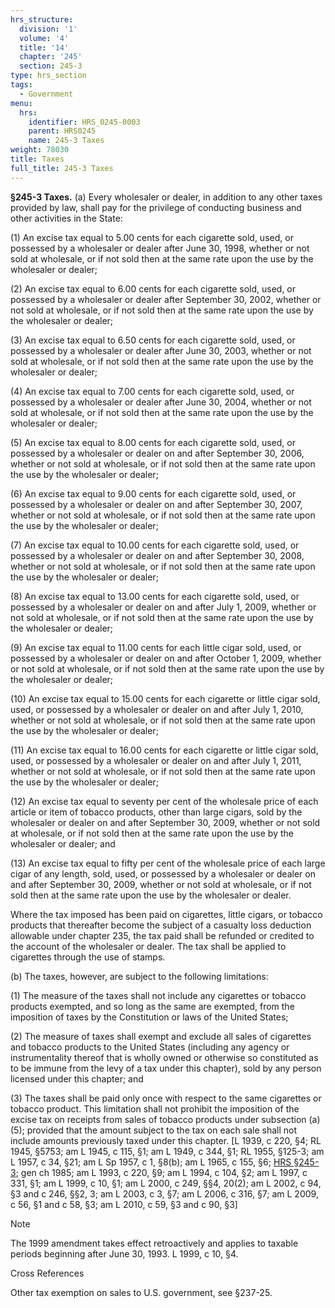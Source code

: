 ```yaml
---
hrs_structure:
  division: '1'
  volume: '4'
  title: '14'
  chapter: '245'
  section: 245-3
type: hrs_section
tags:
  - Government
menu:
  hrs:
    identifier: HRS_0245-0003
    parent: HRS0245
    name: 245-3 Taxes
weight: 78030
title: Taxes
full_title: 245-3 Taxes
---
```

**§245-3 Taxes.** (a) Every wholesaler or dealer, in addition to any other taxes provided by law, shall pay for the privilege of conducting business and other activities in the State:

(1) An excise tax equal to 5.00 cents for each cigarette sold, used, or possessed by a wholesaler or dealer after June 30, 1998, whether or not sold at wholesale, or if not sold then at the same rate upon the use by the wholesaler or dealer;

(2) An excise tax equal to 6.00 cents for each cigarette sold, used, or possessed by a wholesaler or dealer after September 30, 2002, whether or not sold at wholesale, or if not sold then at the same rate upon the use by the wholesaler or dealer;

(3) An excise tax equal to 6.50 cents for each cigarette sold, used, or possessed by a wholesaler or dealer after June 30, 2003, whether or not sold at wholesale, or if not sold then at the same rate upon the use by the wholesaler or dealer;

(4) An excise tax equal to 7.00 cents for each cigarette sold, used, or possessed by a wholesaler or dealer after June 30, 2004, whether or not sold at wholesale, or if not sold then at the same rate upon the use by the wholesaler or dealer;

(5) An excise tax equal to 8.00 cents for each cigarette sold, used, or possessed by a wholesaler or dealer on and after September 30, 2006, whether or not sold at wholesale, or if not sold then at the same rate upon the use by the wholesaler or dealer;

(6) An excise tax equal to 9.00 cents for each cigarette sold, used, or possessed by a wholesaler or dealer on and after September 30, 2007, whether or not sold at wholesale, or if not sold then at the same rate upon the use by the wholesaler or dealer;

(7) An excise tax equal to 10.00 cents for each cigarette sold, used, or possessed by a wholesaler or dealer on and after September 30, 2008, whether or not sold at wholesale, or if not sold then at the same rate upon the use by the wholesaler or dealer;

(8) An excise tax equal to 13.00 cents for each cigarette sold, used, or possessed by a wholesaler or dealer on and after July 1, 2009, whether or not sold at wholesale, or if not sold then at the same rate upon the use by the wholesaler or dealer;

(9) An excise tax equal to 11.00 cents for each little cigar sold, used, or possessed by a wholesaler or dealer on and after October 1, 2009, whether or not sold at wholesale, or if not sold then at the same rate upon the use by the wholesaler or dealer;

(10) An excise tax equal to 15.00 cents for each cigarette or little cigar sold, used, or possessed by a wholesaler or dealer on and after July 1, 2010, whether or not sold at wholesale, or if not sold then at the same rate upon the use by the wholesaler or dealer;

(11) An excise tax equal to 16.00 cents for each cigarette or little cigar sold, used, or possessed by a wholesaler or dealer on and after July 1, 2011, whether or not sold at wholesale, or if not sold then at the same rate upon the use by the wholesaler or dealer;

(12) An excise tax equal to seventy per cent of the wholesale price of each article or item of tobacco products, other than large cigars, sold by the wholesaler or dealer on and after September 30, 2009, whether or not sold at wholesale, or if not sold then at the same rate upon the use by the wholesaler or dealer; and

(13) An excise tax equal to fifty per cent of the wholesale price of each large cigar of any length, sold, used, or possessed by a wholesaler or dealer on and after September 30, 2009, whether or not sold at wholesale, or if not sold then at the same rate upon the use by the wholesaler or dealer.

Where the tax imposed has been paid on cigarettes, little cigars, or tobacco products that thereafter become the subject of a casualty loss deduction allowable under chapter 235, the tax paid shall be refunded or credited to the account of the wholesaler or dealer. The tax shall be applied to cigarettes through the use of stamps.

(b) The taxes, however, are subject to the following limitations:

(1) The measure of the taxes shall not include any cigarettes or tobacco products exempted, and so long as the same are exempted, from the imposition of taxes by the Constitution or laws of the United States;

(2) The measure of taxes shall exempt and exclude all sales of cigarettes and tobacco products to the United States (including any agency or instrumentality thereof that is wholly owned or otherwise so constituted as to be immune from the levy of a tax under this chapter), sold by any person licensed under this chapter; and

(3) The taxes shall be paid only once with respect to the same cigarettes or tobacco product. This limitation shall not prohibit the imposition of the excise tax on receipts from sales of tobacco products under subsection (a)(5); provided that the amount subject to the tax on each sale shall not include amounts previously taxed under this chapter. [L 1939, c 220, §4; RL 1945, §5753; am L 1945, c 115, §1; am L 1949, c 344, §1; RL 1955, §125-3; am L 1957, c 34, §21; am L Sp 1957, c 1, §8(b); am L 1965, c 155, §6; [HRS §245-3](/title-14/chapter-245/section-245-3/); gen ch 1985; am L 1993, c 220, §9; am L 1994, c 104, §2; am L 1997, c 331, §1; am L 1999, c 10, §1; am L 2000, c 249, §§4, 20(2); am L 2002, c 94, §3 and c 246, §§2, 3; am L 2003, c 3, §7; am L 2006, c 316, §7; am L 2009, c 56, §1 and c 58, §3; am L 2010, c 59, §3 and c 90, §3]

Note

The 1999 amendment takes effect retroactively and applies to taxable periods beginning after June 30, 1993\. L 1999, c 10, §4.

Cross References

Other tax exemption on sales to U.S. government, see §237-25.